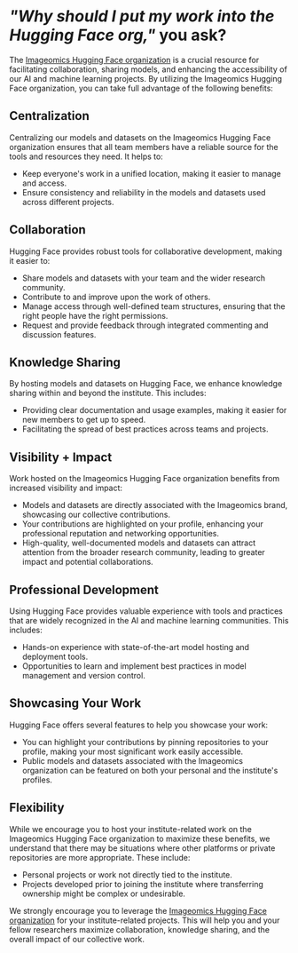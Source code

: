 # _"Why should I put my work into the Hugging Face org,"_ you ask?

<!-- 
Replace Imageomics Hugging Face Org links with links to your organization/group Hugging Face
Replace all instances of "institute" or "Imageomics" with appropriate term or name for your organization or group.
-->
The [Imageomics Hugging Face organization](https://huggingface.co/imageomics) is a crucial resource for facilitating collaboration, sharing models, and enhancing the accessibility of our AI and machine learning projects. By utilizing the Imageomics Hugging Face organization, you can take full advantage of the following benefits:

## Centralization

Centralizing our models and datasets on the Imageomics Hugging Face organization ensures that all team members have a reliable source for the tools and resources they need. It helps to:

- Keep everyone's work in a unified location, making it easier to manage and access.
- Ensure consistency and reliability in the models and datasets used across different projects.

## Collaboration

Hugging Face provides robust tools for collaborative development, making it easier to:

- Share models and datasets with your team and the wider research community.
- Contribute to and improve upon the work of others.
- Manage access through well-defined team structures, ensuring that the right people have the right permissions.
- Request and provide feedback through integrated commenting and discussion features.

## Knowledge Sharing

By hosting models and datasets on Hugging Face, we enhance knowledge sharing within and beyond the institute. This includes:

- Providing clear documentation and usage examples, making it easier for new members to get up to speed.
- Facilitating the spread of best practices across teams and projects.

## Visibility + Impact

Work hosted on the Imageomics Hugging Face organization benefits from increased visibility and impact:

- Models and datasets are directly associated with the Imageomics brand, showcasing our collective contributions.
- Your contributions are highlighted on your profile, enhancing your professional reputation and networking opportunities.
- High-quality, well-documented models and datasets can attract attention from the broader research community, leading to greater impact and potential collaborations.

## Professional Development

Using Hugging Face provides valuable experience with tools and practices that are widely recognized in the AI and machine learning communities. This includes:

- Hands-on experience with state-of-the-art model hosting and deployment tools.
- Opportunities to learn and implement best practices in model management and version control.

## Showcasing Your Work

Hugging Face offers several features to help you showcase your work:

- You can highlight your contributions by pinning repositories to your profile, making your most significant work easily accessible.
- Public models and datasets associated with the Imageomics organization can be featured on both your personal and the institute's profiles.

## Flexibility

While we encourage you to host your institute-related work on the Imageomics Hugging Face organization to maximize these benefits, we understand that there may be situations where other platforms or private repositories are more appropriate. These include:

- Personal projects or work not directly tied to the institute.
- Projects developed prior to joining the institute where transferring ownership might be complex or undesirable.

We strongly encourage you to leverage the [Imageomics Hugging Face organization](https://huggingface.co/imageomics) for your institute-related projects. This will help you and your fellow researchers maximize collaboration, knowledge sharing, and the overall impact of our collective work.
